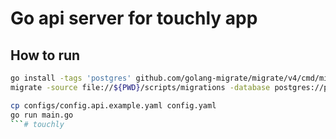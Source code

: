 # Go api server for touchly app

## How to run

```bash
go install -tags 'postgres' github.com/golang-migrate/migrate/v4/cmd/migrate@latest
migrate -source file://${PWD}/scripts/migrations -database postgres://postgres:mysecretpassword@localhost:5432/touchly\?sslmode=disable up
```

```bash
cp configs/config.api.example.yaml config.yaml
go run main.go
```# touchly
